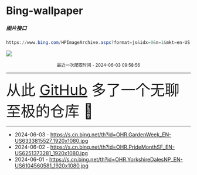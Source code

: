 # Bing-wallpaper

##### 图片接口

```powershell
https://www.bing.com/HPImageArchive.aspx?format=js&idx=0&n=1&mkt=en-US
```

 ![](https://s.cn.bing.net/th?id=OHR.GardenWeek_EN-US6333815527_1920x1080.jpg)

<p align='center' >
    <small>
        最近一次爬取时间 - 2024-06-03 09:58:56
    </small>
    <br>
    <hr>
    <font size=7>
        <small>
           从此 <a href='https://github.com/'>GitHub</a> 多了一个无聊至极的仓库  🍳
        </small>
    </font>
    <hr>
</p>


- 2024-06-03 - https://s.cn.bing.net/th?id=OHR.GardenWeek_EN-US6333815527_1920x1080.jpg 
- 2024-06-02 - https://s.cn.bing.net/th?id=OHR.PrideMonthSF_EN-US6251373281_1920x1080.jpg 
- 2024-06-01 - https://s.cn.bing.net/th?id=OHR.YorkshireDalesNP_EN-US6104560581_1920x1080.jpg 
